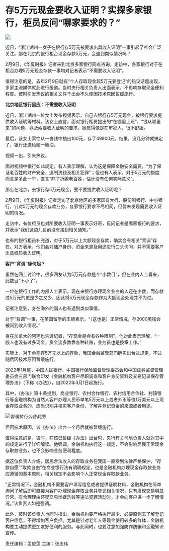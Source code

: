 # 存5万元现金要收入证明？实探多家银行，柜员反问“哪家要求的？”

![](https://inews.gtimg.com/newsapp_bt/0/15657838606/1000)

近日，“浙江湖州一女子在银行存5万元被要求出具收入证明”一事引起了社会广泛关注。那在北京的银行柜台现金存款5万元，会遇到类似情况吗？

2月9日，《华夏时报》记者来到北京多家银行网点咨询。走访中，各家银行对于在柜台办理5万元现金存款一事均对记者表示“不需要收入证明”。

值得注意的是，去年2月9日就有“个人存取现金超5万元要登记”的热议话题出现，多家主流媒体就此进行报道。当时央行相关负责人出面表示，不影响存取现金便利程度。彼时引发热议的相关文件于出台不久便因技术原因暂缓施行。

**北京地区银行回应：不需要收入证明**

近日，浙江湖州一位女士发布视频表示，自己去银行存5万元现金，被银行要求提供收入证明等材料。该女士直言，面对银行柜员提出的“在哪里上班”、“钱从哪里来”的问题，以及索要收入证明的要求，她觉得像是在审犯人，很不舒服。

最后，该女士索性从一沓钱中抽出100元，存了49900元。结果，没几分钟就搞定了，银行还送给她一桶油。

视频一出，引来热议。

面对视频中银行如此规定，有人表示理解，认为这是保障金融安全需要，“为了保证老百姓的财产安全，遏制洗钱及相关犯罪”；但也有人表示，对于5万元的额度而言是多此一举，直言“除了折腾老百姓，估计没有任何实际意义”。

那么在北京，去银行存5万元现金，要不要提供收入证明呢？

2月9日，《华夏时报》记者走访了北京地区的多家国有大行、股份制银行、中小银行，针对5万元的现金存款业务，各家银行要求不尽相同，但暂未发现需要收入证明的情况。

走访中，有位柜员也对所要收入证明一事表示好奇，反问记者是哪家银行的要求，并表示“我们这边儿目前没有接到相关通知。”

也有的银行柜员补充道，对于5万元以上大额现金存款，确实会有相关“背调”存在。对方表示，他们会对储户身份、资金来源及用途进行口头询问，并不需要客户出具纸质收入证明。

**客户“背调”缘何起？**

虽然在网上讨论中，很多网友认为5万元存款是个“小数目”，但在业内人士看来，此数目“不小了”。

一位在银行工作的内部人士表示，现在来银行办理现金业务的人还在少数，而存款过5万元的更是少之又少，因此将5万元现金存款作为大额现金处理并不为过。

记者注意到，身在海外的国人也有遇到类似事情。

对于“背调”一事，在英国留学的王颖表示，“（这也是）正常情况，存2000英镑会被问到收入情况。”

身在加拿大的阿翔也告诉记者，“存现金是会有各种限制”。他对此表示理解，“一般人也没有过多现金，资金流多数靠各种转账，业务员也是按章工作。”

实际上，对于单笔存5万元以上的存款，我国金融监管部门确实出台过规定，不过随后因技术原因暂缓施行。

2022年1月底，中国人民银行、中国银行保险监督管理委员会和中国证券监督管理委员会三部门联合印发《金融机构客户尽职调查和客户身份资料及交易记录保存管理办法》（下称《办法》），自2022年3月1日起施行。

其中，《办法》第十条提到，商业银行、农村合作银行、农村信用合作社、村镇银行等金融机构为自然人客户办理人民币单笔5万元以上或者外币等值1万美元以上现金存取业务的，应当识别并核实客户身份，了解并登记资金的来源或者用途。

![](https://inews.gtimg.com/newsapp_bt/0/15657838617/1000)_暂缓执行公告截图_

但因技术原因，该《办法》出台一个月后就被暂缓施行。

值得注意的是，彼时，在该已暂缓《办法》出台时，央行有关司局负责人就对其中的规定进行了详细解读。他强调，金融机构执行这一规定，不会影响居民正常现金存取款业务，也不会影响业务便利程度。

据这位负责人介绍，居民合法收入的存取业务在我国一直受到法律严格保护，“存款自愿”“取款自由”在商业银行法有明确规定，也是金融机构办理现金存取款业务应遵循的基本原则，相关规定不会影响个人正常现金存取款业务。

“正常情况下，金融机构不需要客户填写信息或者提供证明材料，金融机构在简单询问了解后即可直接为客户办理现金存取业务并登记相关情况，只有发现交易明显异常、有合理理由怀疑交易涉嫌洗钱等违法犯罪活动时，才会向客户进一步了解情况。”该负责人如是强调。

此外，彼时该负责人也同时指出，金融机构要严格执行最少、必要原则去了解登记客户信息，不得增加客户负担。尤其是针对老年人等现金使用较多的群体，金融机构要主动提供更加友好便利的服务。与此同时，也要注意加强防诈防骗和金融知识宣传。

责任编辑：孟俊莲 主编：张志伟


